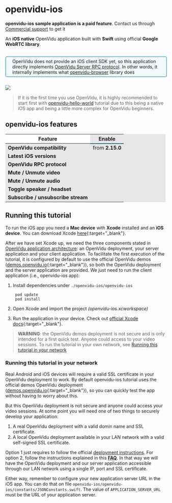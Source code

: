# openvidu-ios

<div class="warningBoxContent">
  <div style="display: table-cell; vertical-align: middle;">
      <i class="icon ion-android-alert warningIcon"></i>
  </div>
  <div class="warningBoxText">
    <strong>openvidu-ios sample application is a paid feature</strong>. Contact us through <a href="https://openvidu.io/support#commercial" target="_blank">Commercial support</a> to get it
  </div>
</div>

An **iOS native** OpenVidu application built with **Swift** using official **Google WebRTC library**.

<div style="
    display: table;
    border: 2px solid #0088aa9e;
    border-radius: 5px;
    width: 100%;
    margin-top: 30px;
    margin-bottom: 25px;
    padding: 5px 0 5px 0;
    background-color: rgba(0, 136, 170, 0.04);"><div style="display: table-cell; vertical-align: middle;">
    <i class="icon ion-android-alert" style="
    font-size: 50px;
    color: #0088aa;
    display: inline-block;
    padding-left: 25%;
"></i></div>
<div style="
    vertical-align: middle;
    display: table-cell;
    padding-left: 20px;
    padding-right: 20px;
    ">
	 OpenVidu does not provide an iOS client SDK yet, so this application directly implements <a href="developing/rpc/">OpenVidu Server RPC protocol</a>. In other words, it internally implements what <a target="_blank" href="reference-docs/openvidu-browser">openvidu-browser</a> library does
</div>
</div>

<div class="row">
    <div class="pro-gallery" style="margin: 20px 0 15px 0">
        <a data-fancybox="gallery-pro1" data-type="image" class="fancybox-img" href="img/tutorials/openvidu-iOS.png">
          <img class="img-responsive" style="margin: auto; max-height: 500px" src="img/tutorials/openvidu-iOS.png"/>
        </a>
    </div>
</div>

> If it is the first time you use OpenVidu, it is highly recommended to start first with [openvidu-hello-world](tutorials/openvidu-hello-world/) tutorial due to this being a native iOS app and being a little more complex for OpenVidu beginners.

## openvidu-ios features

<table class="table table-striped table-pricing" style="background: #e7e7e7">
    <thead>
        <tr>
            <th scope="col" style="background: #fff; border-bottom: 0px;">Feature</th>
            <th scope="col" style="border-bottom: 2px solid #005f76;">Enable</th>
        </tr>
    </thead>
    <tbody>
        <tr>
            <td scope="row"><strong>OpenVidu compatibility</strong></td>
            <td> from <strong>2.15.0</strong></td>
        </tr>
        <tr>
            <td scope="row"><strong>Latest iOS versions</strong></td>
            <td><i class="icon ion-checkmark pricing-table-icon"></i></td>
        </tr>
        <tr>
            <td scope="row"><strong>OpenVidu RPC protocol</strong></td>
            <td><i class="icon ion-checkmark pricing-table-icon"></i></td>
        </tr>
        <tr>
            <td scope="row"><strong>Mute / Unmute video</strong></td>
            <td><i class="icon ion-checkmark pricing-table-icon"></i></td>
        </tr>
        <tr>
            <td scope="row"><strong>Mute / Unmute audio</strong></td>
            <td><i class="icon ion-checkmark pricing-table-icon"></i></td>
        </tr>
        <tr>
            <td scope="row"><strong>Toggle speaker / headset</strong></td>
            <td><i class="icon ion-checkmark pricing-table-icon"></i></td>
        </tr>
        <tr>
            <td scope="row"><strong>Subscribe / unsubscribe stream</strong></td>
            <td><i class="icon ion-checkmark pricing-table-icon"></i></td>
        </tr>
    </tbody>
</table>

## Running this tutorial

To run the iOS app you need a **Mac device** with **Xcode** installed and an **iOS device**. You can download Xcode [here](https://developer.apple.com/xcode/){:target="_blank"}.

After we have set Xcode up, we need the three components stated in [OpenVidu application architecture](developing-your-video-app/#openvidu-application-architecture): an OpenVidu deployment, your server application and your client application. To facilitate the first execution of the tutorial, it is configured by default to use the official OpenVidu demos ([demos.openvidu.io](https://demos.openvidu.io){:target="_blank"}), so both the OpenVidu deployment and the server application are provided. We just need to run the client application (i.e., openvidu-ios app):

1. Install dependencies under `./openvidu-ios/openvidu-ios`

        pod update
        pod install

2. Open Xcode and import the project _(openvidu-ios.xcworkspace)_

3. Run the application in your device. Check out [official Xcode docs](https://developer.apple.com/documentation/xcode/running-your-app-in-simulator-or-on-a-device){:target="_blank"}.

> **WARNING**: the OpenVidu demos deployment is not secure and is only intended for a first quick test. Anyone could access to your video sessions. To run the tutorial in your own network, see [Running this tutorial in your network](#running-this-tutorial-in-your-network)

### Running this tutorial in your network

Real Android and iOS devices will require a valid SSL certificate in your OpenVidu deployment to work. By default openvidu-ios tutorial uses the official demos OpenVidu deployment ([demos.openvidu.io](https://demos.openvidu.io){:target="_blank"}), so you can quickly test the app without having to worry about this.

But this OpenVidu deployment is not secure and anyone could access your video sessions. At some point you will need one of two things to securely develop your application:

1. A real OpenVidu deployment with a valid domin name and SSL certificate.
2. A local OpenVidu deployment available in your LAN network with a valid self-signed SSL certificate.

Option 1 just requires to follow the official [deployment instructions](deployment/). For option 2, follow the instructions explained in this **[FAQ](troubleshooting/#3-test-applications-in-my-network-with-multiple-devices)**. In that way we will have the OpenVidu deployment and our server application accessible through our LAN network using a single IP, port and SSL certificate.

Either way, remember to configure your new application server URL in the iOS app. You can do that on file `openvidu-ios/openvidu-ios/constants/JSONConstants.swift`. The value of `APPLICATION_SERVER_URL` must be the URL of your application server.

<br>

<link rel="stylesheet" href="https://cdnjs.cloudflare.com/ajax/libs/fancybox/3.1.20/jquery.fancybox.min.css" />
<script src="https://cdnjs.cloudflare.com/ajax/libs/fancybox/3.1.20/jquery.fancybox.min.js"></script>
<script type='text/javascript' src='js/fancybox-setup.js'></script>